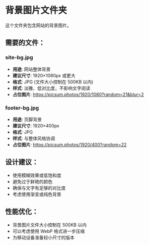 # 背景图片文件夹

这个文件夹包含网站的背景图片。

## 需要的文件：

### site-bg.jpg
- **用途**: 网站整体背景
- **建议尺寸**: 1920×1080px 或更大
- **格式**: JPG (文件大小控制在 500KB 以内)
- **样式**: 淡雅、低对比度，不影响文字阅读
- **占位图片**: https://picsum.photos/1920/1080?random=21&blur=2

### footer-bg.jpg
- **用途**: 页脚背景
- **建议尺寸**: 1920×400px
- **格式**: JPG
- **样式**: 与整体风格协调
- **占位图片**: https://picsum.photos/1920/400?random=22

## 设计建议：
- 使用模糊效果或低饱和度
- 避免过于鲜艳的颜色
- 确保与文字有足够的对比度
- 考虑使用渐变或纯色背景

## 性能优化：
- 背景图片文件大小控制在 500KB 以内
- 可以考虑使用 WebP 格式进一步压缩
- 为移动设备准备较小尺寸的版本

